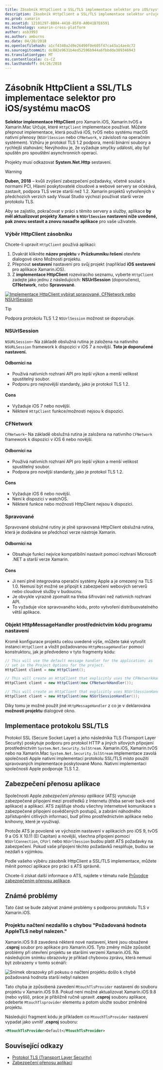```yaml
---
title: Zásobník HttpClient a SSL/TLS implementace selektor pro iOS/systému macOS
description: Zásobník HttpClient a SSL/TLS implementace selektor určuje implementace HttpClient a SSL/TLS, která se použije v aplikaci Xamarin iOS, tvOS nebo systému macOS.
ms.prod: xamarin
ms.assetid: 12101297-BB04-4410-85F0-A0D41B7E6591
ms.technology: xamarin-cross-platform
author: asb3993
ms.author: amburns
ms.date: 04/20/2018
ms.openlocfilehash: a1cf4340a2d9e26490f0e605f47ca43a14ae4c72
ms.sourcegitcommit: dc882e9631b4ed52596b944a6fbbdde309346943
ms.translationtype: MT
ms.contentlocale: cs-CZ
ms.lasthandoff: 04/26/2018
---
```

# <a name="httpclient-stack-and-ssltls-implementation-selector-for-iosmacos"></a>Zásobník HttpClient a SSL/TLS implementace selektor pro iOS/systému macOS

**Selektor implementace HttpClient** pro Xamarin.iOS, Xamarin.tvOS a Xamarin.Mac Určuje, které `HttpClient` implementace používat. Můžete přepnout implementace, která používá iOS, tvOS nebo systému macOS nativní přenosy (`NSUrlSession` nebo `CFNetwork`, v závislosti na operačním systémem). Vzhůru je protokol TLS 1.2 podpora, menší binární soubory a rychlejší stahování; Nevýhodou je, že vyžaduje smyčky událostí, aby byl spuštěn pro spouštění asynchronních operací.

Projekty musí odkazovat **System.Net.Http** sestavení.

> [!WARNING]
> **Duben, 2018** – kvůli zvýšení zabezpečení požadavky, včetně soulad s normami PCI, Hlavní poskytovatelé cloudové a webové servery se očekává, zastavit, podpora TLS verze starší než 1.2.  Xamarin projektů vytvořených v předchozích verzích sady Visual Studio výchozí používat starší verze protokolu TLS.
>
> Aby se zajistilo, pokračovat v práci s těmito servery a služby, aplikace **by měl aktualizovat projekty Xamarin s `NSUrlSession` nastavení níže uvedené, pak znovu sestavit a znovu nasaďte aplikace** pro vaše uživatele.

<a name="Selecting-a-HttpClient-Stack" />

### <a name="selecting-a-httpclient-stack"></a>Výběr HttpClient zásobníku

Chcete-li upravit `HttpClient` používá aplikaci:

1. Dvakrát klikněte **název projektu** v **Průzkumníku řešení** otevřete dialogové okno Možnosti projektu.
2. Přepnout **sestavení** nastavení pro svůj projekt (například **iOS sestavení** pro aplikace Xamarin.iOS).
3. Z **implementace HttpClient** rozevíracího seznamu, vyberte `HttpClient` zadejte jako jednu z následujících: **NSUrlSession** (doporučeno), **CFNetwork**, nebo  **Spravované**.

[![Implementace HttpClient vybírat spravované, CFNetwork nebo NSUrlSession](http-stack-images/http-xs-sml.png)](http-stack-images/http-xs.png#lightbox)

> [!TIP]
> Podpora protokolu TLS 1.2 `NSUrlSession` možnost se doporučuje.

<a name="NSUrlSession" />

### <a name="nsurlsession"></a>NSUrlSession

`NSURLSession`– Na základě obslužná rutina je založena na nativního `NSURLSession` framework k dispozici v iOS 7 a novější. 
**Toto je doporučené nastavení.**

#### <a name="pros"></a>Odborníci na

- Používá nativních rozhraní API pro lepší výkon a menší velikost spustitelný soubor.
- Podporu pro nejnovější standardy, jako je protokol TLS 1.2.

#### <a name="cons"></a>Cons

- Vyžaduje iOS 7 nebo novější.
- Některé `HttpClient` funkce/možnosti nejsou k dispozici.

<a name="CFNetwork" />

### <a name="cfnetwork"></a>CFNetwork

`CFNetwork`– Na základě obslužná rutina je založena na nativního `CFNetwork` framework k dispozici v iOS 6 nebo novější.

#### <a name="pros"></a>Odborníci na

- Používá nativních rozhraní API pro lepší výkon a menší velikost spustitelný soubor.
- Podpora pro novější standardy, jako je protokol TLS 1.2.

#### <a name="cons"></a>Cons

- Vyžaduje iOS 6 nebo novější.
- Není k dispozici v watchOS.
- Některé funkce nebo možnosti HttpClient nejsou k dispozici.

<a name="Managed" />

### <a name="managed"></a>Spravované

Spravované obslužné rutiny je plně spravovaná HttpClient obslužná rutina, která je dodávána se předchozí verze nástroje Xamarin.

#### <a name="pros"></a>Odborníci na

- Obsahuje funkci nejvíce kompatibilní nastavit pomocí rozhraní Microsoft .NET a starší verze Xamarin.

#### <a name="cons"></a>Cons

- Ji není plně integrována operační systémy Apple a je omezený na TLS 1.0. Nemusí být možné se připojit k zabezpečení webových serverů nebo cloudové služby v budoucnu.
- Je obvykle výrazně zpomalit na třeba šifrování než nativních rozhraní API.
- To vyžaduje více spravovaného kódu, proto vytvoření distribuovatelného větší aplikace.

### <a name="programmatically-setting-the-httpmessagehandler"></a>Objekt HttpMessageHandler prostřednictvím kódu programu nastavení

Kromě konfigurace projektu celou uvedené výše, můžete také vytvořit instanci `HttpClient` a vložit požadovanou `HttpMessageHandler` pomocí konstruktoru, jak je předvedeno v tyto fragmenty kódu:

```csharp
// This will use the default message handler for the application; as
// set in the Project Options for the project.
HttpClient client = new HttpClient();

// This will create an HttpClient that explicitly uses the CFNetworkHandler
HttpClient client = new HttpClient(new CFNetworkHandler());

// This will create an HttpClient that explicitly uses NSUrlSessionHandler
HttpClient client = new HttpClient(new NSUrlSessionHandler());
```

Díky tomu je možné použít jiné `HttpMessageHandler` z co je v deklarována **možnosti projektu** dialogové okno.

<a name="New-SSL-TLS-implementation-build-option" />
<a name="Selecting-a-SSL-TLS-implementation" />
<a name="Apple-TLS" />

## <a name="ssltls-implementation"></a>Implementace protokolu SSL/TLS

Protokol SSL (Secure Socket Layer) a jeho následníka TLS (Transport Layer Security) poskytuje podporu pro protokol HTTP a jiných síťových připojení prostřednictvím `System.Net.Security.SslStream`. Xamarin.iOS, Xamarin.tvOS nebo na Xamarin.Mac `System.Net.Security.SslStream` implementace zavolá společnosti Apple nativní implementaci protokolu SSL/TLS místo použití spravovaných implementace poskytované Mono. Nativní implementaci společnosti Apple podporuje TLS 1.2.

<a name="App-Transport-Security" />

## <a name="app-transport-security"></a>Zabezpečení přenosu aplikace

Společnosti Apple _zabezpečení přenosu aplikace_ (ATS) vynucuje zabezpečené připojení mezi prostředků z Internetu (třeba server back-end aplikace) a aplikací. ATS zajišťuje shodu všechny internetové komunikace s zabezpečené připojení osvědčených postupů, a zabrání náhodného zpřístupnění citlivých informací, buď přímo prostřednictvím aplikace nebo knihovny, které je využívají.

Protože ATS je povolené ve výchozím nastavení v aplikacích pro iOS 9, tvOS 9 a OS X 10.11 (El Capitan) a novější, všechna připojení pomocí `NSUrlConnection`, `CFUrl` nebo `NSUrlSession` budou platit ATS požadavky na zabezpečení. Pokud vaše připojení těchto požadavků nesplňuje, budou se nezdaří s výjimkou.

Podle vašeho výběru zásobník HttpClient a SSL/TLS implementace, můžete měnit pomocí aplikace pro práci s ATS správně.

Chcete-li získat další informace o ATS, najdete v tématu naše [Průvodce zabezpečením přenosu aplikace](~/ios/app-fundamentals/ats.md).

## <a name="known-issues"></a>Známé problémy

Tato část se bude zabývat známé problémy s podporou protokolu TLS v Xamarin.iOS.

### <a name="project-failed-to-load-with-error-requested-value-appletls-wasnt-found"></a>Projektu načtení nezdařilo s chybou "Požadovaná hodnota AppleTLS nebyl nalezen."

Xamarin.iOS 9.8 zavedená některé nové nastavení, které jsou obsažené **.csproj** soubor pro aplikace pro Xamarin.iOS. Tyto změny může způsobit problémy při otevření projektu se staršími verzemi Xamarin.iOS. Na následujícím snímku obrazovky je příklad chybovou zprávu, která nemusí být zobrazeny v tomto scénáři:

![Snímek obrazovky při pokusu o načtení projektu došlo k chybě požadovaná hodnota starší nebyl nalezen](http-stack-images/tlserror-xs.png)

Tato chyba je způsobená zavedení `MtouchTlsProvider` nastavení do souboru projektu v Xamarin.iOS 9.8. Pokud není možné aktualizovat Xamarin.iOS 9.8 (nebo vyšší), práce je přibližně ručně upravit **.csproj** souboru aplikace, odeberte `MtouchTlsprovider` elementu a potom uložte soubor změněné projektu.

Následující fragment kódu je příkladem co `MtouchTlsProvider` nastavení vypadat jako uvnitř **.csproj** souboru:

```xml
<MtouchTlsProvider>Default</MtouchTlsProvider>
```

## <a name="related-links"></a>Související odkazy

- [Protokol TLS (Transport Layer Security)](~/cross-platform/app-fundamentals/transport-layer-security.md)
- [Zabezpečení přenosu aplikací](~/ios/app-fundamentals/ats.md)
